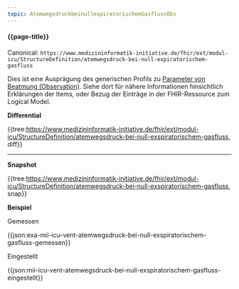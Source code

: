 ```yaml
---
topic: AtemwegsdruckbeinullexpiratorischemGasflussObs
---
```

#### {{page-title}}

Canonical: 
```https://www.medizininformatik-initiative.de/fhir/ext/modul-icu/StructureDefinition/atemwegsdruck-bei-null-expiratorischem-gasfluss```
<br> 

Dies ist eine Ausprägung des generischen Profils zu [Parameter von Beatmung (Observation)](https://www.medizininformatik-initiative.de/fhir/ext/modul-icu/StructureDefinition/parameter-von-beatmung). Siehe dort für nähere Informationen hinsichtlich Erklärungen der Items, oder Bezug der Einträge in der FHIR-Ressource zum Logical Model. 

**Differential**

{{tree:https://www.medizininformatik-initiative.de/fhir/ext/modul-icu/StructureDefinition/atemwegsdruck-bei-null-exspiratorischem-gasfluss, diff}}

---

**Snapshot**

{{tree:https://www.medizininformatik-initiative.de/fhir/ext/modul-icu/StructureDefinition/atemwegsdruck-bei-null-exspiratorischem-gasfluss, snap}}

**Beispiel**

Gemessen

{{json:exa-mii-icu-vent-atemwegsdruck-bei-null-exspiratorischem-gasfluss-gemessen}}


Eingestellt

{{json:mii-icu-vent-atemwegsdruck-bei-null-exspiratorischem-gasfluss-eingestellt}}